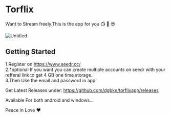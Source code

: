 # Torflix

Want to Stream freely.This is the app for you 📺 🍿 😍

![Untitled](https://user-images.githubusercontent.com/65810521/196889872-c4c3dc4b-75bb-4750-9c56-9a9a34945c92.png)

## Getting Started
1.Register on https://www.seedr.cc/ <br>
2.*optional If you want you can create multiple accounts on seedr with your refferal link to get 4 GB one time storage.<br>
3.Then Use the email and password in app<br>

Get Latest Releases under:
https://github.com/dgbkn/torflixapp/releases

Available For both android and windows...

Peace in Love ❤️
